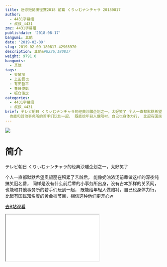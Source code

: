 ```yaml
---
title: 迷你短裙田径赛2018 前篇 くりぃむナンチャラ 20180817
author:
  - 4431字幕组
  - 叔叔_4431
zmz: 4431字幕组
publishdate: '2018-08-17'
bangumi: 其他
date: '2019-02-09'
slug: 2019-02-09-180817-42965970
description: 其他&#8226;180817
weight: 9791.0
bangumis:
  - 其他
tags:
  - 奥黛丽
  - 上田晋也
  - 有田哲平
  - 春日俊彰
  - 板仓俊之
categories:
  - 4431字幕组
  - 叔叔_4431
brief: テレビ朝日 くりぃむナンチャラ的经典沙雕企划之一，太好笑了 个人一直都默默希望奥黛丽在积累了艺龄后， 能像奶油浓汤前辈做这样的深夜纯搞笑冠名番， 同样是没有什么前后辈的小事务所出身，没有吉本那样的关系网，
  也能和其他事务所的若手们玩到一起， 既能给年轻人做陪衬，自己也身体力行， 比起有国民知名度的黄金档节目，相信这种他们更开心w
---
```

![](https://i.imgur.com/qjzYEfs.jpg)
# 简介  
テレビ朝日
くりぃむナンチャラ的经典沙雕企划之一，太好笑了

个人一直都默默希望奥黛丽在积累了艺龄后，
能像奶油浓汤前辈做这样的深夜纯搞笑冠名番，
同样是没有什么前后辈的小事务所出身，没有吉本那样的关系网，
也能和其他事务所的若手们玩到一起，
既能给年轻人做陪衬，自己也身体力行，
比起有国民知名度的黄金档节目，相信这种他们更开心w  

[去B站观看](https://www.bilibili.com/video/av42965970/)
<div class ="resp-container"><iframe class="testiframe" src="//player.bilibili.com/player.html?aid=42965970"", scrolling="no", allowfullscreen="true" > </iframe></div> 
